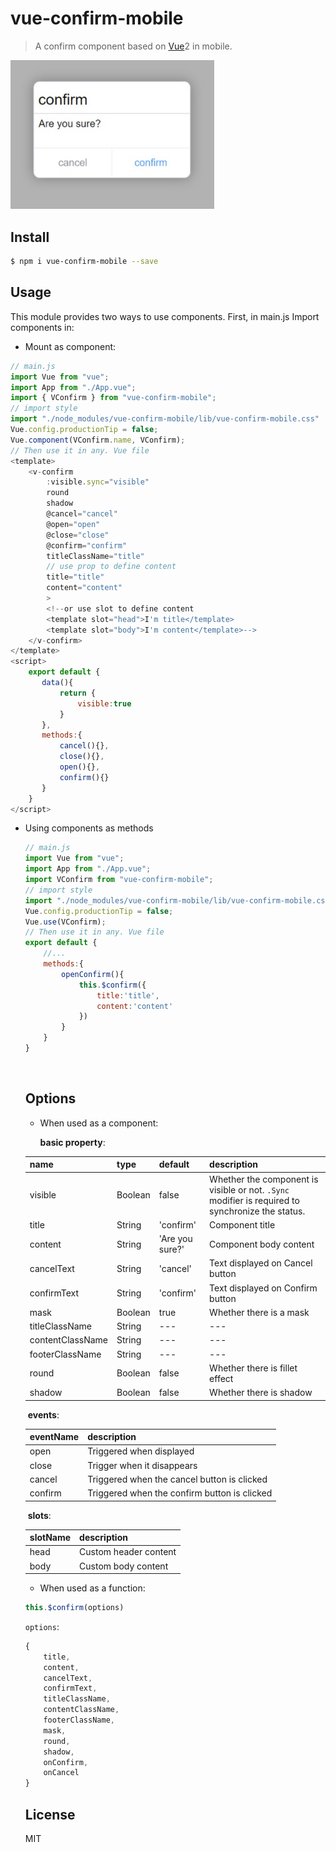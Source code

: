 # vue-confirm-mobile

> A confirm component based on [Vue](https://vuejs.org/)2 in mobile.  

<img src="./lib/vue-confirm-mobile.jpg" alt="effect" style="zoom: 80%;" />

## Install

```bash
$ npm i vue-confirm-mobile --save	
```

## Usage

This module provides two ways to use components. First, in main.js Import components in:		

+ Mount as component:	

```js
// main.js
import Vue from "vue";
import App from "./App.vue";
import { VConfirm } from "vue-confirm-mobile";
// import style
import "./node_modules/vue-confirm-mobile/lib/vue-confirm-mobile.css"
Vue.config.productionTip = false;
Vue.component(VConfirm.name, VConfirm);
// Then use it in any. Vue file
<template>
    <v-confirm
        :visible.sync="visible"
        round
        shadow
        @cancel="cancel"
        @open="open"
        @close="close"
        @confirm="confirm"
        titleClassName="title"
        // use prop to define content
        title="title"
        content="content"
        >
        <!--or use slot to define content
        <template slot="head">I'm title</template>
        <template slot="body">I'm content</template>-->
    </v-confirm>
</template>
<script>
    export default {
	   data(){
           return {
               visible:true
           }
       },
       methods:{
           cancel(){},
           close(){},
           open(){},
           confirm(){}
       }
	}
</script>
```

+ Using components as methods

  ```js
  // main.js
  import Vue from "vue";
  import App from "./App.vue";
  import VConfirm from "vue-confirm-mobile";
  // import style
  import "./node_modules/vue-confirm-mobile/lib/vue-confirm-mobile.css"
  Vue.config.productionTip = false;
  Vue.use(VConfirm);
  // Then use it in any. Vue file
  export default {
      //...
      methods:{
          openConfirm(){
              this.$confirm({
                  title:'title',
                  content:'content'
              })
          }
      }
  }
  ```

  ​		

  ## Options

  + When used as a component: 		

     **basic property**:

  | name             | type    | default         | description                                                  |
  | ---------------- | ------- | --------------- | ------------------------------------------------------------ |
  | visible          | Boolean | false           | Whether the component is visible or not. `.Sync `modifier is required to synchronize the status. |
  | title            | String  | 'confirm'       | Component title                                              |
  | content          | String  | 'Are you sure?' | Component body content                                       |
  | cancelText       | String  | 'cancel'        | Text displayed on Cancel button                              |
  | confirmText      | String  | 'confirm'       | Text displayed on Confirm button                             |
  | mask             | Boolean | true            | Whether there is a mask                                      |
  | titleClassName   | String  | ---             | ---                                                          |
  | contentClassName | String  | ---             | ---                                                          |
  | footerClassName  | String  | ---             | ---                                                          |
  | round            | Boolean | false           | Whether there is fillet effect                               |
  | shadow           | Boolean | false           | Whether there is shadow                                      |

  ​		**events**:

  | eventName | description                                  |
  | --------- | -------------------------------------------- |
  | open      | Triggered when displayed                     |
  | close     | Trigger when it disappears                   |
  | cancel    | Triggered when the cancel button is clicked  |
  | confirm   | Triggered when the confirm button is clicked |

  ​	  **slots**:

  | slotName | description           |
  | -------- | --------------------- |
  | head     | Custom header content |
  | body     | Custom body content   |

  

  + When used as a function: 

  ```js
  this.$confirm(options)
  ```

  `options`:	

  ```js
  {
      title,
      content,
      cancelText,
      confirmText,
      titleClassName,
      contentClassName,
      footerClassName,
      mask,
      round,
      shadow,
      onConfirm,
      onCancel
  }
  ```

  ## License

  MIT

  

  

  